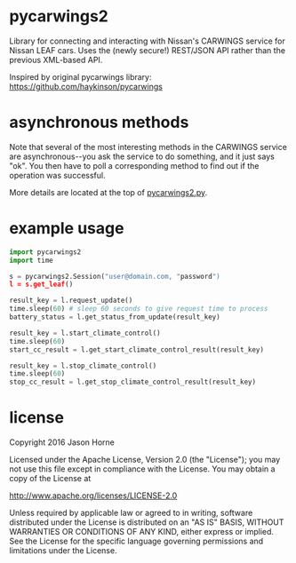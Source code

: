 # pycarwings2
Library for connecting and interacting with Nissan's CARWINGS service for Nissan LEAF cars.
Uses the (newly secure!) REST/JSON API rather than the previous XML-based API.

Inspired by original pycarwings library: https://github.com/haykinson/pycarwings

# asynchronous methods

Note that several of the most interesting methods in the CARWINGS service are
asynchronous--you ask the service to do something, and it just says "ok". You then
have to poll a corresponding method to find out if the operation was successful.

More details are located at the top of [pycarwings2.py](https://github.com/jdhorne/pycarwings2/blob/master/pycarwings2/pycarwings2.py).

# example usage

```python
import pycarwings2
import time

s = pycarwings2.Session("user@domain.com, "password")
l = s.get_leaf()

result_key = l.request_update()
time.sleep(60) # sleep 60 seconds to give request time to process
battery_status = l.get_status_from_update(result_key)

result_key = l.start_climate_control()
time.sleep(60)
start_cc_result = l.get_start_climate_control_result(result_key)

result_key = l.stop_climate_control()
time.sleep(60)
stop_cc_result = l.get_stop_climate_control_result(result_key)

```

# license
Copyright 2016 Jason Horne

Licensed under the Apache License, Version 2.0 (the "License");
you may not use this file except in compliance with the License.
You may obtain a copy of the License at

http://www.apache.org/licenses/LICENSE-2.0

Unless required by applicable law or agreed to in writing, software
distributed under the License is distributed on an "AS IS" BASIS,
WITHOUT WARRANTIES OR CONDITIONS OF ANY KIND, either express or implied.
See the License for the specific language governing permissions and
limitations under the License.
